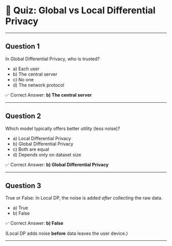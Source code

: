 # 📝 Quiz: Global vs Local Differential Privacy

---

## Question 1

In Global Differential Privacy, who is trusted?

- a) Each user
- b) The central server
- c) No one
- d) The network protocol

✅ Correct Answer: **b) The central server**

---

## Question 2

Which model typically offers better utility (less noise)?

- a) Local Differential Privacy
- b) Global Differential Privacy
- c) Both are equal
- d) Depends only on dataset size

✅ Correct Answer: **b) Global Differential Privacy**

---

## Question 3

True or False: In Local DP, the noise is added *after* collecting the raw data.

- a) True
- b) False

✅ Correct Answer: **b) False**

(Local DP adds noise **before** data leaves the user device.)

---
